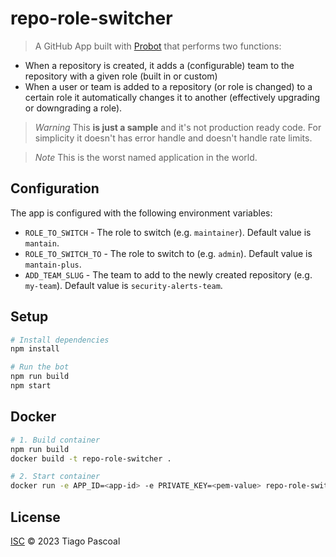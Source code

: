 # repo-role-switcher

> A GitHub App built with [Probot](https://github.com/probot/probot) that performs two functions:

- When a repository is created, it adds a (configurable) team to the repository with a given role (built in or custom)
- When a user or team is added to a repository (or role is changed) to a certain role it automatically changes it to another (effectively upgrading or downgrading a role).

> *Warning*
> This **is just a sample** and it's not production ready code. For simplicity it doesn't has error handle and doesn't handle rate limits.

> *Note*
> This is the worst named application in the world.

## Configuration

The app is configured with the following environment variables:

- `ROLE_TO_SWITCH` - The role to switch (e.g. `maintainer`). Default value is `mantain`.
- `ROLE_TO_SWITCH_TO` - The role to switch to (e.g. `admin`). Default value is `mantain-plus`.
- `ADD_TEAM_SLUG` - The team to add to the newly created repository (e.g. `my-team`). Default value is `security-alerts-team`.

## Setup

```sh
# Install dependencies
npm install

# Run the bot
npm run build
npm start
```

## Docker

```sh
# 1. Build container
npm run build
docker build -t repo-role-switcher .

# 2. Start container
docker run -e APP_ID=<app-id> -e PRIVATE_KEY=<pem-value> repo-role-switcher
```

## License

[ISC](LICENSE) © 2023 Tiago Pascoal
